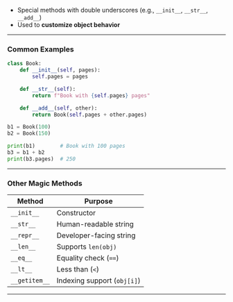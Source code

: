 
* Special methods with double underscores (e.g., `__init__`, `__str__`, `__add__`)
* Used to **customize object behavior**

---

### Common Examples

```python
class Book:
    def __init__(self, pages):
        self.pages = pages

    def __str__(self):
        return f"Book with {self.pages} pages"

    def __add__(self, other):
        return Book(self.pages + other.pages)

b1 = Book(100)
b2 = Book(150)

print(b1)        # Book with 100 pages
b3 = b1 + b2
print(b3.pages)  # 250
```

---

###  Other Magic Methods

| Method        | Purpose                     |
| ------------- | --------------------------- |
| `__init__`    | Constructor                 |
| `__str__`     | Human-readable string       |
| `__repr__`    | Developer-facing string     |
| `__len__`     | Supports `len(obj)`         |
| `__eq__`      | Equality check (`==`)       |
| `__lt__`      | Less than (`<`)             |
| `__getitem__` | Indexing support (`obj[i]`) |

---
